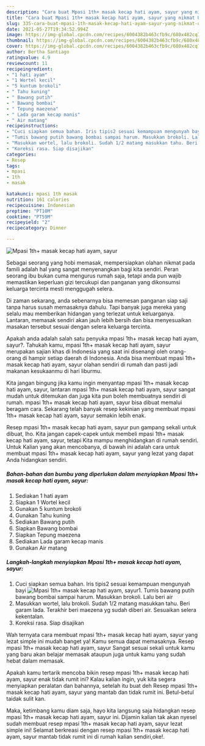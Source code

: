 ```yaml
---
description: "Cara buat Mpasi 1th+ masak kecap hati ayam, sayur yang nikmat Untuk Jualan"
title: "Cara buat Mpasi 1th+ masak kecap hati ayam, sayur yang nikmat Untuk Jualan"
slug: 335-cara-buat-mpasi-1th-masak-kecap-hati-ayam-sayur-yang-nikmat-untuk-jualan
date: 2021-05-27T19:34:52.994Z
image: https://img-global.cpcdn.com/recipes/6004382b463cfb9c/680x482cq70/mpasi-1th-masak-kecap-hati-ayam-sayur-foto-resep-utama.jpg
thumbnail: https://img-global.cpcdn.com/recipes/6004382b463cfb9c/680x482cq70/mpasi-1th-masak-kecap-hati-ayam-sayur-foto-resep-utama.jpg
cover: https://img-global.cpcdn.com/recipes/6004382b463cfb9c/680x482cq70/mpasi-1th-masak-kecap-hati-ayam-sayur-foto-resep-utama.jpg
author: Bertha Santiago
ratingvalue: 4.9
reviewcount: 11
recipeingredient:
- "1 hati ayam"
- "1 Wortel kecil"
- "5 kuntum brokoli"
- " Tahu kuning"
- " Bawang putih"
- " Bawang bombai"
- " Tepung maezena"
- " Lada garam kecap manis"
- " Air matang"
recipeinstructions:
- "Cuci siapkan semua bahan. Iris tipis2 sesuai kemampuan mengunyah bayi"
- "Tumis bawang putih bawang bombai sampai harum. Masukkan brokoli. Lalu beri air"
- "Masukkan wortel, lalu brokoli. Sudah 1/2 matang masukkan tahu. Beri garam lada. Terakhir beri maezena yg sudah diberi air. Sesuaikan selera kekentalan."
- "Koreksi rasa. Siap disajikan"
categories:
- Resep
tags:
- mpasi
- 1th
- masak

katakunci: mpasi 1th masak 
nutrition: 161 calories
recipecuisine: Indonesian
preptime: "PT10M"
cooktime: "PT59M"
recipeyield: "2"
recipecategory: Dinner

---
```



![Mpasi 1th+ masak kecap hati ayam, sayur](https://img-global.cpcdn.com/recipes/6004382b463cfb9c/680x482cq70/mpasi-1th-masak-kecap-hati-ayam-sayur-foto-resep-utama.jpg)

Sebagai seorang yang hobi memasak, mempersiapkan olahan nikmat pada famili adalah hal yang sangat menyenangkan bagi kita sendiri. Peran seorang ibu bukan cuma mengurus rumah saja, tetapi anda pun wajib memastikan keperluan gizi tercukupi dan panganan yang dikonsumsi keluarga tercinta mesti menggugah selera.

Di zaman  sekarang, anda sebenarnya bisa memesan panganan siap saji tanpa harus susah memasaknya dahulu. Tapi banyak juga mereka yang selalu mau memberikan hidangan yang terlezat untuk keluarganya. Lantaran, memasak sendiri akan jauh lebih bersih dan bisa menyesuaikan masakan tersebut sesuai dengan selera keluarga tercinta. 



Apakah anda adalah salah satu penyuka mpasi 1th+ masak kecap hati ayam, sayur?. Tahukah kamu, mpasi 1th+ masak kecap hati ayam, sayur merupakan sajian khas di Indonesia yang saat ini disenangi oleh orang-orang di hampir setiap daerah di Indonesia. Anda bisa membuat mpasi 1th+ masak kecap hati ayam, sayur olahan sendiri di rumah dan pasti jadi makanan kesukaanmu di hari liburmu.

Kita jangan bingung jika kamu ingin menyantap mpasi 1th+ masak kecap hati ayam, sayur, lantaran mpasi 1th+ masak kecap hati ayam, sayur sangat mudah untuk ditemukan dan juga kita pun boleh membuatnya sendiri di rumah. mpasi 1th+ masak kecap hati ayam, sayur bisa dibuat memalui beragam cara. Sekarang telah banyak resep kekinian yang membuat mpasi 1th+ masak kecap hati ayam, sayur semakin lebih enak.

Resep mpasi 1th+ masak kecap hati ayam, sayur pun gampang sekali untuk dibuat, lho. Kita jangan capek-capek untuk membeli mpasi 1th+ masak kecap hati ayam, sayur, tetapi Kita mampu menghidangkan di rumah sendiri. Untuk Kalian yang akan mencobanya, di bawah ini adalah cara untuk membuat mpasi 1th+ masak kecap hati ayam, sayur yang lezat yang dapat Anda hidangkan sendiri.

<!--inarticleads1-->

##### Bahan-bahan dan bumbu yang diperlukan dalam menyiapkan Mpasi 1th+ masak kecap hati ayam, sayur:

1. Sediakan 1 hati ayam
1. Siapkan 1 Wortel kecil
1. Gunakan 5 kuntum brokoli
1. Gunakan  Tahu kuning
1. Sediakan  Bawang putih
1. Siapkan  Bawang bombai
1. Siapkan  Tepung maezena
1. Sediakan  Lada garam kecap manis
1. Gunakan  Air matang




<!--inarticleads2-->

##### Langkah-langkah menyiapkan Mpasi 1th+ masak kecap hati ayam, sayur:

1. Cuci siapkan semua bahan. Iris tipis2 sesuai kemampuan mengunyah bayi
<img src="https://img-global.cpcdn.com/steps/54c77352b9dc28fc/160x128cq70/mpasi-1th-masak-kecap-hati-ayam-sayur-langkah-memasak-1-foto.jpg" alt="Mpasi 1th+ masak kecap hati ayam, sayur">1. Tumis bawang putih bawang bombai sampai harum. Masukkan brokoli. Lalu beri air
1. Masukkan wortel, lalu brokoli. Sudah 1/2 matang masukkan tahu. Beri garam lada. Terakhir beri maezena yg sudah diberi air. Sesuaikan selera kekentalan.
1. Koreksi rasa. Siap disajikan




Wah ternyata cara membuat mpasi 1th+ masak kecap hati ayam, sayur yang lezat simple ini mudah banget ya! Kamu semua dapat memasaknya. Resep mpasi 1th+ masak kecap hati ayam, sayur Sangat sesuai sekali untuk kamu yang baru akan belajar memasak ataupun juga untuk kamu yang sudah hebat dalam memasak.

Apakah kamu tertarik mencoba bikin resep mpasi 1th+ masak kecap hati ayam, sayur enak tidak rumit ini? Kalau kalian ingin, yuk kita segera menyiapkan peralatan dan bahannya, setelah itu buat deh Resep mpasi 1th+ masak kecap hati ayam, sayur yang mantab dan tidak rumit ini. Betul-betul taidak sulit kan. 

Maka, ketimbang kamu diam saja, hayo kita langsung saja hidangkan resep mpasi 1th+ masak kecap hati ayam, sayur ini. Dijamin kalian tak akan nyesel sudah membuat resep mpasi 1th+ masak kecap hati ayam, sayur lezat simple ini! Selamat berkreasi dengan resep mpasi 1th+ masak kecap hati ayam, sayur mantab tidak rumit ini di rumah kalian sendiri,oke!.

